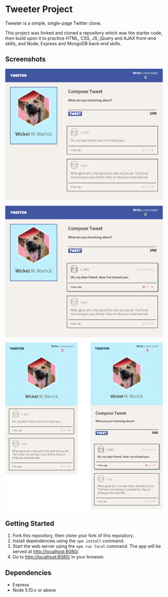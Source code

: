 # Tweeter Project

Tweeter is a simple, single-page Twitter clone.

This project was forked and cloned a repository which was the starter code, then build upon it to practice HTML, CSS, JS, jQuery and AJAX front-end skills, and Node, Express and MongoDB back-end skills.

## Screenshots

!["Desktop main tweet page with tweets"](https://github.com/yasu71/tweeter/blob/master/docs/tweet-box_desktop1.png?raw=true)

!["Desktop tweet compose box with a new tweet"](https://github.com/yasu71/tweeter/blob/master/docs/tweet-box_desktop2.png?raw=true)

!["Mobile main tweet page with tweets (left), tweet compose box with a new tweet (right)"](https://github.com/yasu71/tweeter/blob/master/docs/tweet-box_monile.png?raw=true)

## Getting Started

1. Fork this repository, then clone your fork of this repository.
2. Install dependencies using the `npm install` command.
3. Start the web server using the `npm run local` command. The app will be served at <http://localhost:8080/>.
4. Go to <http://localhost:8080/> in your browser.

## Dependencies

- Express
- Node 5.10.x or above
